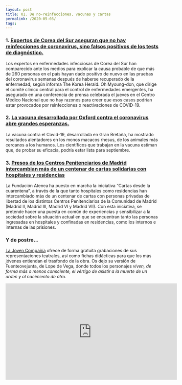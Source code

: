```yaml
---
layout: post
title: 01. De no-reinfecciones, vacunas y cartas
permalink: /2020-05-03/
tags:
---
```

### 1. [Expertos de Corea del Sur aseguran que no hay reinfecciones de coronavirus, sino falsos positivos de los tests de diagnóstico.](https://www.businessinsider.es/reinfecciones-coronavirus-son-realidad-falsos-positivos-631015)

Los expertos en enfermedades infecciosas de Corea del Sur han comparecido ante los medios para explicar la causa probable de que más de 260 personas en el país hayan dado positivo de nuevo en las pruebas del coronavirus semanas después de haberse recuperado de la enfermedad, según informa The Korea Herald. Oh Myoung-don, que dirige el comité clínico central para el control de enfermedades emergentes, ha asegurado en una conferencia de prensa celebrada el jueves en el Centro Médico Nacional que no hay razones para creer que esos casos podrían estar provocados por reinfecciones o reactivaciones de COVID-19.

### 2. [La vacuna desarrollada por Oxford contra el coronavirus abre grandes esperanzas.](https://www.france24.com/es/20200430-covid-19-la-vacuna-desarrollada-por-oxford-abre-grandes-esperanzas)

La vacuna contra el Covid-19, desarrollada en Gran Bretaña, ha mostrado resultados alentadores en los monos macacos rhesus, de los animales más cercanos a los humanos. Los científicos que trabajan en la vacuna estiman que, de probar su eficacia, podría estar lista para septiembre.

### 3. [Presos de los Centros Penitenciarios de Madrid intercambian más de un centenar de cartas solidarias con hospitales y residencias](https://fundacionatenea.org/presos-de-los-centros-penitenciarios-de-madrid-intercambian-mas-de-un-centenar-de-cartas-solidarias-con-hospitales-y-residencias/)

La Fundación Atenea ha puesto en marcha la iniciativa “Cartas desde la cuarentena”, a través de la que tanto hospitales como residencias han intercambiado más de un centenar de cartas con personas privadas de libertad de los distintos Centros Penitenciarios de la Comunidad de Madrid (Madrid II, Madrid III, Madrid VI y Madrid VII). Con esta iniciativa, se pretende hacer una puesta en común de experiencias y sensibilizar a la sociedad sobre la situación actual en que se encuentran tanto las personas ingresadas en hospitales y confinadas en residencias, como los internos e internas de las prisiones.

### Y de postre...

[La Joven Compañía](https://www.lajoven.es) ofrece de forma gratuíta grabaciones de sus representaciones teatrales, así como fichas didácticas para que los más jóvenes entiendan el trasfondo de la obra. Os dejo su versión de Fuenteovejunta, de Lope de Vega, donde todos los personajes _viven, de forma más o menos consciente, el vértigo de asistir a la muerte de un orden y al nacimiento de otro_.

<iframe width="560" height="315" src="https://www.youtube.com/embed/Ta1gLn8tjeo" frameborder="0" allow="accelerometer; autoplay; encrypted-media; gyroscope; picture-in-picture" allowfullscreen></iframe>
